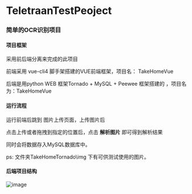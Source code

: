# TeletraanTestPeoject

### 简单的OCR识别项目

#### 项目框架

采用前后端分离来完成的此项目

前端采用 vue-cli4 脚手架搭建的VUE前端框架，项目名： TakeHomeVue

后端是用python WEB 框架Tornado + MySQL + Peewee 框架搭建的 ，项目名为：TakeHomeVue



#### 运行流程

运行前端后跳到 图片上传页面，上传图片后 
 
点击上传或者拖拽到指定的位置后，点击 **解析图片** 即可得到解析结果

同时会将数据存入MySQL数据库中。

ps: 文件夹TakeHomeTornado\img 下有可供测试使用的图片。

#### 后端项目结构

 ![image](https://github.com/huangpu-git/TeletraanTestPeoject/blob/master/%E5%90%8E%E7%AB%AF%E7%9B%AE%E5%BD%95%E7%BB%93%E6%9E%84.jpg)
